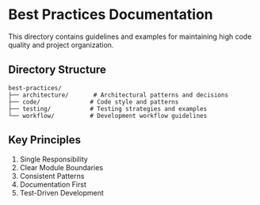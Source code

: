# Best Practices Documentation

This directory contains guidelines and examples for maintaining high code quality and project organization.

## Directory Structure

```
best-practices/
├── architecture/       # Architectural patterns and decisions
├── code/              # Code style and patterns
├── testing/           # Testing strategies and examples  
└── workflow/          # Development workflow guidelines
```

## Key Principles

1. Single Responsibility
2. Clear Module Boundaries
3. Consistent Patterns
4. Documentation First
5. Test-Driven Development
